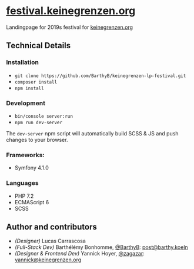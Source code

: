 # [festival.keinegrenzen.org](https://festival.keinegrenzen.org)

Landingpage for 2019s festival for [keinegrenzen.org](https://www.keinegrenzen.org)

## Technical Details

### Installation

- `git clone https://github.com/BarthyB/keinegrenzen-lp-festival.git`
- `composer install`
- `npm install`

### Development

- `bin/console server:run`
- `npm run dev-server`

The `dev-server` npm script will automatically build SCSS & JS and push changes to your browser.

### Frameworks:
- Symfony 4.1.0

### Languages
- PHP 7.2
- ECMAScript 6
- SCSS

## Author and contributors

- *(Designer)* Lucas Carrascosa
- *(Full-Stack Dev)* Barthélémy Bonhomme, [@BarthyB](https://github.com/BarthyB/): [post@barthy.koeln](mailto:post@barthy.koeln)
- *(Designer & Frontend Dev)* Yannick Hoyer, [@zagazar](https://github.com/zagazar/): [yannick@keinegrenzen.org](mailto:yannick@keinegrenzen.org)
